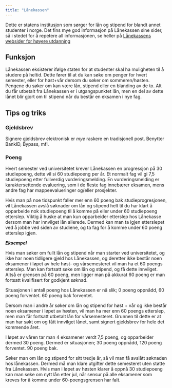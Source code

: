 ```yaml
---
title: "Lånekassen"
---
```



Dette er statens institusjon som sørger for lån og stipend for blandt
annet studenter i norge. Det fins mye god informasjon på Lånekassen sine
sider, så i stedet for å repetere all informasjonen, se heller på
[Lånekassens websider for høyere utdanning][]

Funksjon
--------

Lånekassen eksisterer ifølge staten for at studenter skal ha muligheten
til å studere på heltid. Dette fører til at du kan søke om penger for
hvert semester, eller for høst+vår dersom du søker om sommeren/høsten.
Pengene du søker om kan være lån, stipend eller en blanding av de to.
Alt du får utbetalt fra Lånekassen er i utgangspunktet lån, men en del
av dette lånet blir gjort om til stipend når du består en eksamen i nye
fag.

Tips og triks
-------------

### Gjeldsbrev

Signere gjeldsbrev elektronisk er *mye* raskere en tradisjonell post.
Benytter BankID, Bypass, mfl.

### Poeng

Hvert semester ved universitetet krever Lånekassen en progressjon på 30
studiepoeng, dette vil si 60 studiepoeng per år. Et normalt fag vil gi
7,5 studiepoeng etter fullverdig vurderingsmelding. En vurderingsmelding
er karaktersettende evaluering, som i de fleste fag innebærer eksamen,
mens andre fag har mappeevalueringer og/eller prosjekter.

Hvis man på noe tidspunkt faller mer enn 60 poeng bak
studieprogresjonen, vil Lånekassen avslå søknader om lån og stipend helt
til du har klart å opparbeide nok studiepoeng til å komme på eller under
60 studiepoeng etterslep. Viktig å huske at man kun opparbeider
etterslep hos Lånekasse dersom man har innvilget lån allerede. Dermed
kan man ta igjen etterslepet ved å jobbe ved siden av studiene, og ta
fag for å komme under 60 poeng etterslep igjen.

***Eksempel***

Hvis man søker om fullt lån og stipend når man starter ved
universitetet, og ikke har noen tidligere gjeld hos Lånekassen, og
deretter ikke består noen eksamener i løpet av hele høst- og
vårsemesteret vil man ha et 60 poengs etterslep. Man kan fortsatt søke
om lån og stipend, og få dette innvilget. Altså er grensen på 60 poeng,
men ligger man på akkurat 60 poeng er man fortsatt kvalifisert for
godkjent søknad.

Situasjonen i antall poeng hos Lånekassen er nå slik; 0 poeng oppnådd,
60 poeng forventet. 60 poeng bak forventet.

Dersom man i andre år søker om lån og stipend for høst + vår og ikke
består noen eksamener i løpet av høsten, vil man ha mer enn 60 poengs
etterslep, men man får fortsatt utbetalt lån for vårsemesteret. Grunnen
til dette er at man har søkt om og fått innvilget lånet, samt signert
gjeldsbrev for hele det kommende året.

I løpet av våren tar man 4 eksamener verdt 7,5 poeng, og opparbeider
dermed 30 poeng. Dermed er situasjonen; 30 poeng oppnådd, 120 poeng
forventet. 90 poeng bak.

Søker man om lån og stipend for sitt tredje år, så vil man få avslått
søknaden hos lånekassen. Dermed må man klare utgifter dette semesteret
uten støtte fra Lånekassen. Hvis man i løpet av høsten klarer å oppnå 30
studiepoeng kan man søke om nytt lån etter jul, når sensur på alle
eksamener som kreves for å komme under 60-poengsgrensen har falt.

  [Lånekassens websider for høyere utdanning]: http://www.lanekassen.no/Stipend-og-lan/Hoyere-utdanning/